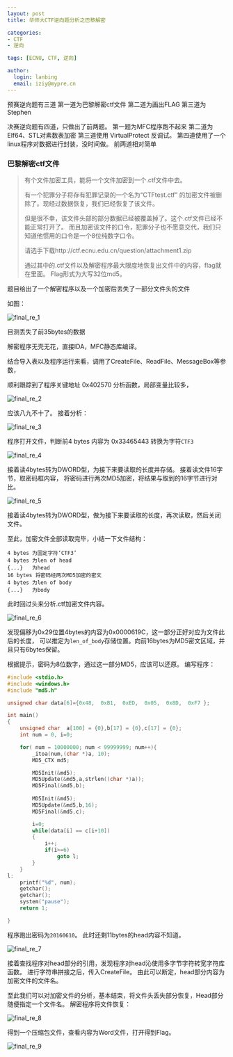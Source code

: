 ```yaml
---
layout: post
title: 华师大CTF逆向题分析之巴黎解密

categories:
- CTF
- 逆向

tags: [ECNU, CTF, 逆向]

author:
  login: lanbing
  email: iziy@mypre.cn
---
```




预赛逆向题有三道
第一道为巴黎解密ctf文件
第二道为画出FLAG
第三道为Stephen

决赛逆向题有四道，只做出了前两题。
第一题为MFC程序跑不起来
第二道为Elf64、STL对素数表加密
第三道使用 VirtualProtect 反调试。
第四道使用了一个linux程序对数据进行封装，没时间做。
前两道相对简单



### 巴黎解密ctf文件

>有个文件加密工具，能将一个文件加密到一个.ctf文件中去。
>
>有一个犯罪分子将存有犯罪记录的一个名为“CTFtest.ctf”
>的加密文件被删除了。现经过数据恢复，我们已经恢复了该文件。
>
>但是很不幸，该文件头部的部分数据已经被覆盖掉了。这个.ctf文件已经不能正常打开了。
>而且加密该文件的口令，犯罪分子也不愿意交代，我们只知道他惯用的口令是一个8位纯数字口令。
>
>请选手下载http://ctf.ecnu.edu.cn/question/attachment1.zip
>
>通过其中的.ctf文件以及解密程序最大限度地恢复出文件中的内容，flag就在里面。
>Flag形式为大写32位md5。


题目给出了一个解密程序以及一个加密后丢失了一部分文件头的文件

如图：

![final_re_1](/post_res/ctf_wp/final_re_1.png)

目测丢失了前35bytes的数据

解密程序无壳无花，直接IDA，MFC静态库编译。

结合导入表以及程序运行来看，调用了CreateFile、ReadFile、MessageBox等参数，

顺利跟踪到了程序关键地址 0x402570
分析函数，局部变量比较多，

![final_re_2](/post_res/ctf_wp/final_re_2.png)

应该八九不十了。
接着分析：

![final_re_3](/post_res/ctf_wp/final_re_3.png)

程序打开文件，判断前4 bytes 内容为 0x33465443 转换为字符`CTF3`

![final_re_4](/post_res/ctf_wp/final_re_4.jpg)

接着读4bytes转为DWORD型，为接下来要读取的长度并存储。
接着读文件16字节，取密码框内容，
将密码进行两次MD5加密，将结果与取到的16字节进行对比。

![final_re_5](/post_res/ctf_wp/final_re_5.png)

接着读4bytes转为DWORD型，做为接下来要读取的长度，再次读取，然后关闭文件。

至此，加密文件全部读取完毕，小结一下文件结构：

```
4 bytes 为固定字符‘CTF3’
4 bytes 为len of head
{...}   为head
16 bytes 将密码经两次MD5加密的密文
4 bytes 为len of body
{...}   为body
```

此时回过头来分析.ctf加密文件内容。

![final_re_6](/post_res/ctf_wp/final_re_6.png)

发现偏移为0x29位置4bytes的内容为0x0000619C，这一部分正好对应为文件此后的长度，
可以推定为`len_of_body`存储位置。向前16bytes为MD5密文区域，并且只有6bytes保留。

根据提示，密码为8位数字，通过这一部分MD5，应该可以还原。
编写程序：
```c
#include <stdio.h>
#include <windows.h>
#include "md5.h"

unsigned char data[6]={0x48,  0xB1,  0xED,  0x05,  0x8D,  0xF7 };

int main()
{
	unsigned char  a[100] = {0},b[17] = {0},c[17] = {0};
	int num = 0, i=0;

	for( num = 10000000; num < 99999999; num++){
		_itoa(num,(char *)a, 10);
		MD5_CTX md5;

		MD5Init(&md5);                
		MD5Update(&md5,a,strlen((char *)a));  
		MD5Final(&md5,b);
		
		MD5Init(&md5);                
		MD5Update(&md5,b,16);  
		MD5Final(&md5,c);

		i=0;
		while(data[i] == c[i+10])
		{
			i++;
			if(i>=6)
				goto l;
		}
	}
l:
	printf("%d", num);
	getchar();
	getchar();
	system("pause");
	return 1;

}
```

程序跑出密码为`20160610`。
此时还剩11bytes的head内容不知道。

![final_re_7](/post_res/ctf_wp/final_re_7.png)

接着查找程序对head部分的引用，发现程序对head沁使用多字节字符转宽字符库函数。
进行字符串拼接之后，传入CreateFile。
由此可以断定，head部分内容为加密文件的文件名。

至此我们可以对加密文件的分析，基本结束，将文件头丢失部分恢复，Head部分随便指定一个文件名。
解密程序将文件恢复：

![final_re_8](/post_res/ctf_wp/final_re_8.jpg)

得到一个压缩包文件，查看内容为Word文件，打开得到Flag。

![final_re_9](/post_res/ctf_wp/final_re_9.jpg)

